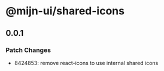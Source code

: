 # @mijn-ui/shared-icons

## 0.0.1

### Patch Changes

- 8424853: remove react-icons to use internal shared icons
